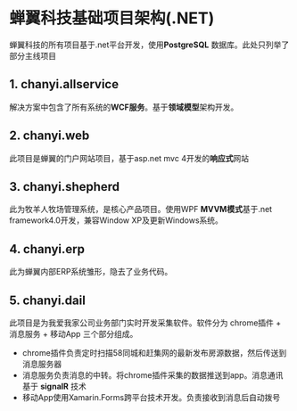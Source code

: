 # 蝉翼科技基础项目架构(.NET)

蝉翼科技的所有项目基于.net平台开发，使用**PostgreSQL** 数据库。此处只列举了部分主线项目

## 1. chanyi.allservice

解决方案中包含了所有系统的**WCF服务**。基于**领域模型**架构开发。

## 2. chanyi.web

此项目是蝉翼的门户网站项目，基于asp.net mvc 4开发的**响应式**网站

## 3. chanyi.shepherd

此为牧羊人牧场管理系统，是核心产品项目。使用WPF **MVVM模式**基于.net framework4.0开发，兼容Window XP及更新Windows系统。

## 4. chanyi.erp

此为蝉翼内部ERP系统雏形，隐去了业务代码。

## 5. chanyi.dail

此项目是为我爱我家公司业务部门实时开发采集软件。软件分为 chrome插件 + 消息服务 + 移动App 三个部分组成。

* chrome插件负责定时扫描58同城和赶集网的最新发布房源数据，然后传送到消息服务器
* 消息服务负责消息的中转。将chrome插件采集的数据推送到app。消息通讯基于 **signalR** 技术
* 移动App使用Xamarin.Forms跨平台技术开发。负责接收到消息后自动拨号
